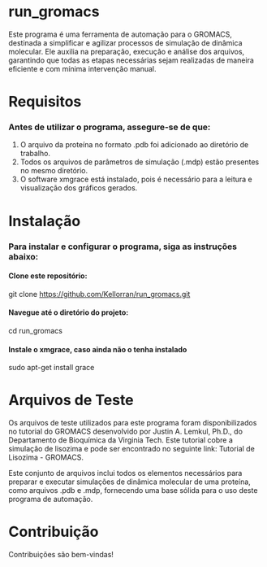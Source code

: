 # run_gromacs
Este programa é uma ferramenta de automação para o GROMACS, destinada a simplificar e agilizar processos de simulação de dinâmica molecular. Ele auxilia na preparação, execução e análise dos arquivos, garantindo que todas as etapas necessárias sejam realizadas de maneira eficiente e com mínima intervenção manual.

# Requisitos
### Antes de utilizar o programa, assegure-se de que:

1. O arquivo da proteína no formato .pdb foi adicionado ao diretório de trabalho.
2. Todos os arquivos de parâmetros de simulação (.mdp) estão presentes no mesmo diretório.
3. O software xmgrace está instalado, pois é necessário para a leitura e visualização dos gráficos gerados.

# Instalação
### Para instalar e configurar o programa, siga as instruções abaixo:

#### Clone este repositório: 
git clone https://github.com/Kellorran/run_gromacs.git

#### Navegue até o diretório do projeto: 
cd run_gromacs

#### Instale o xmgrace, caso ainda não o tenha instalado
sudo apt-get install grace

# Arquivos de Teste
Os arquivos de teste utilizados para este programa foram disponibilizados no tutorial do GROMACS desenvolvido por Justin A. Lemkul, Ph.D., do Departamento de Bioquímica da Virginia Tech. Este tutorial cobre a simulação de lisozima e pode ser encontrado no seguinte link: Tutorial de Lisozima - GROMACS.

Este conjunto de arquivos inclui todos os elementos necessários para preparar e executar simulações de dinâmica molecular de uma proteína, como arquivos .pdb e .mdp, fornecendo uma base sólida para o uso deste programa de automação.

# Contribuição
Contribuições são bem-vindas!

